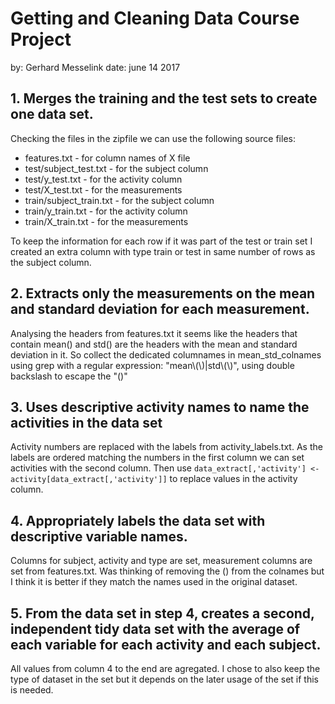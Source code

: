 # Getting and Cleaning Data Course Project

by: Gerhard Messelink
date: june 14 2017

## 1. Merges the training and the test sets to create one data set. 

Checking the files in the zipfile we can use the following source files:

  - features.txt - for column names of X file
  - test/subject_test.txt - for the subject column
  - test/y_test.txt - for the activity column
  - test/X_test.txt - for the measurements
  - train/subject_train.txt - for the subject column
  - train/y_train.txt - for the activity column
  - train/X_train.txt - for the measurements

To keep the information for each row if it was part of the test or train set I created an
extra column with type train or test in same number of rows as the subject column.


## 2. Extracts only the measurements on the mean and standard deviation for each measurement.

Analysing the headers from features.txt it seems like the headers that contain mean() and std()
are the headers with the mean and standard deviation in it.
So collect the dedicated columnames in mean_std_colnames using grep with a regular expression:
"mean\\(\\)|std\\(\\)", using double backslash to escape the "()"

## 3. Uses descriptive activity names to name the activities in the data set

Activity numbers are replaced with the labels from activity_labels.txt. As the labels are ordered
matching the numbers in the first column we can set activities with the second column.
Then use `data_extract[,'activity'] <- activity[data_extract[,'activity']]` to replace
values in the activity column.


## 4. Appropriately labels the data set with descriptive variable names.

Columns for subject, activity and type are set, measurement columns are set from features.txt.
Was thinking of removing the () from the colnames but I think it is better if they match the
names used in the original dataset.

## 5. From the data set in step 4, creates a second, independent tidy data set with the average of each variable for each activity and each subject.

All values from column 4 to the end are agregated. I chose to also keep the type of dataset in the set but it depends on the later usage of the set if this is needed.

